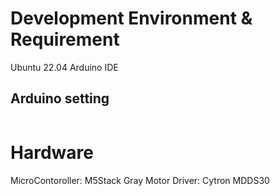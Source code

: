 # Development Environment & Requirement

Ubuntu 22.04
Arduino IDE

## Arduino setting

```bash

```

# Hardware

MicroContoroller: M5Stack Gray
Motor Driver: Cytron MDDS30